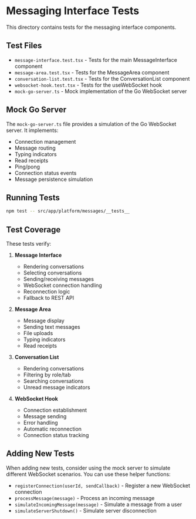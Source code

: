 # Messaging Interface Tests

This directory contains tests for the messaging interface components.

## Test Files

- `message-interface.test.tsx` - Tests for the main MessageInterface component
- `message-area.test.tsx` - Tests for the MessageArea component
- `conversation-list.test.tsx` - Tests for the ConversationList component
- `websocket-hook.test.tsx` - Tests for the useWebSocket hook
- `mock-go-server.ts` - Mock implementation of the Go WebSocket server

## Mock Go Server

The `mock-go-server.ts` file provides a simulation of the Go WebSocket server. It implements:

- Connection management
- Message routing
- Typing indicators
- Read receipts
- Ping/pong
- Connection status events
- Message persistence simulation

## Running Tests

```bash
npm test -- src/app/platform/messages/__tests__
```

## Test Coverage

These tests verify:

1. **Message Interface**
   - Rendering conversations
   - Selecting conversations
   - Sending/receiving messages
   - WebSocket connection handling
   - Reconnection logic
   - Fallback to REST API

2. **Message Area**
   - Message display
   - Sending text messages
   - File uploads
   - Typing indicators
   - Read receipts

3. **Conversation List**
   - Rendering conversations
   - Filtering by role/tab
   - Searching conversations
   - Unread message indicators

4. **WebSocket Hook**
   - Connection establishment
   - Message sending
   - Error handling
   - Automatic reconnection
   - Connection status tracking

## Adding New Tests

When adding new tests, consider using the mock server to simulate different WebSocket scenarios. You can use these helper functions:

- `registerConnection(userId, sendCallback)` - Register a new WebSocket connection
- `processMessage(message)` - Process an incoming message
- `simulateIncomingMessage(message)` - Simulate a message from a user
- `simulateServerShutdown()` - Simulate server disconnection